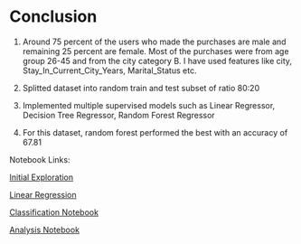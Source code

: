# Conclusion

1. Around 75 percent of the users who made the purchases are male and remaining 25 percent are female. Most of the purchases were from age group 26-45 and from the city category B. I have used features like city, Stay_In_Current_City_Years, Marital_Status etc.

3. Splitted dataset into random train and test subset of ratio 80:20

4. Implemented multiple supervised models such as Linear Regressor, Decision Tree Regressor, Random Forest Regressor

5. For this dataset, random forest performed the best with an accuracy of 67.81




Notebook Links:

[Initial Exploration](https://github.com/44-599-Machine-Learning-F22/project-machine-learning-f22-nayanjr/blob/main/initial_exploration.ipynb)


[Linear Regression](https://github.com/44-599-Machine-Learning-F22/project-machine-learning-f22-nayanjr/blob/main/linear_regression.ipynb)

[Classification Notebook](https://github.com/44-599-Machine-Learning-F22/project-machine-learning-f22-nayanjr/blob/main/classification.ipynb)

[Analysis Notebook](https://github.com/44-599-Machine-Learning-F22/project-machine-learning-f22-nayanjr/blob/main/analysis.ipynb)